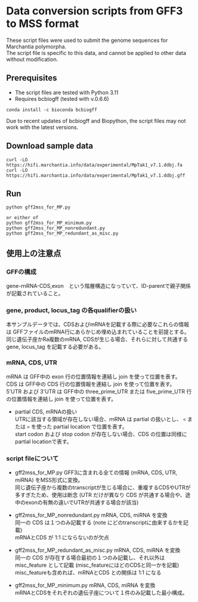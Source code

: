 # Data conversion scripts from GFF3 to MSS format
These script files were used to submit the genome sequences for Marchantia polymorpha.  
The script file is specific to this data, and cannot be applied to other data without modification.

## Prerequisites
- The script files are tested with Python 3.11
- Requires bcbiogff (tested with v.0.6.6)
```
conda install -c bioconda bcbiogff
```

Due to recent updates of bcbiogff and Biopython, the script files may not work with the latest versions.

## Download sample data
```
curl -LO https://hifi.marchantia.info/data/experimental/MpTak1_v7.1.ddbj.fa
curl -LO https://hifi.marchantia.info/data/experimental/MpTak1_v7.1.ddbj.gff
```

## Run
```
python gff2mss_for_MP.py

or either of
python gff2mss_for_MP_minimum.py
python gff2mss_for_MP_nonredundant.py
python gff2mss_for_MP_redundant_as_misc.py
```

## 使用上の注意点
### GFFの構成
gene-ｍRNA-CDS,exon　という階層構造になっていて、ID-parentで親子関係が記載されていること。

### gene, product, locus_tag の各qualifierの扱い
本サンプルデータでは、CDSおよびmRNAを記載する際に必要なこれらの情報は GFFファイルのmRNA行にあらかじめ埋め込まれていることを前提とする。
同じ遺伝子座かRa複数のmRNA, CDSが生じる場合、それらに対して共通する gene, locus_tag を記載する必要がある。

### mRNA, CDS, UTR
mRNA は GFF中の exon 行の位置情報を連結し join を使って位置を表す。  
CDS は GFF中の CDS 行の位置情報を連結し join を使って位置を表す。  
5'UTR および 3'UTR は GFF中の three_prime_UTR または five_prime_UTR 行の位置情報を連結し join を使って位置を表す。  

- partial CDS, mRNAの扱い  
UTRに該当する領域が存在しない場合、ｍRNA は partial の扱いとし、 `<` または `>` を使った partial location で位置を表す。  
start codon および stop codon が存在しない場合、CDS の位置は同様に partial locationで表す。　　


### script fileについて
- gff2mss_for_MP.py
    GFF3に含まれる全ての情報 (mRNA, CDS, UTR, miRNA) をMSS形式に変換。  
    同じ遺伝子座から複数のtranscriptが生じる場合に、重複するCDSやUTRが多すぎたため、使用は断念 (UTR だけが異なり CDS が共通する場合や、途中のexonの有無の違いでUTRが共通する場合が該当)  

- gff2mss_for_MP_nonredundant.py
    mRNA, CDS, miRNA を変換  
    同一の CDS は１つのみ記載する (note にどのtranscriptに由来するかを記載)  
    mRNAとCDS が 1:1 にならないのが欠点  

- gff2mss_for_MP_redundant_as_misc.py
    mRNA, CDS, miRNA を変換  
    同一の CDS が存在する場合最初の１つのみ記載し、それ以外は misc_feature として記載 (misc_featureにはどのCDSと同一かを記載)  
    misc_featureも含めれば、mRNAとCDS との関係は 1:1 になる  

- gff2mss_for_MP_minimum.py
    mRNA, CDS, miRNA を変換  
    mRNAとCDSをそれぞれの遺伝子座について１件のみ記載した最小構成。